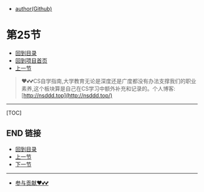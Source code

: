 + [author(Github)](https://github.com)
# 第25节
+ [回到目录](../README.md)
+ [回到项目首页](../../README.md)
+ [上一节](24.md)
> ❤️💕💕CS自学指南,大学教育无论是深度还是广度都没有办法支撑我们的职业素养,这个板块算是自己在CS学习中额外补充和记录的。个人博客:[http://nsddd.top](http://nsddd.top/)
---
[TOC]





## END 链接
+ [回到目录](../README.md)
+ [上一节](24.md)
+ [下一节](26.md)
---
+ [参与贡献❤️💕💕](https://github.com/3293172751/Block_Chain/blob/master/Git/git-contributor.md)